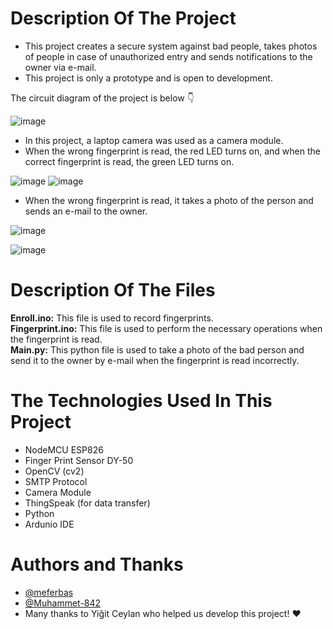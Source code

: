  # Description Of The Project
- This project creates a secure system against bad people, takes photos of people in case of unauthorized entry and sends notifications to the owner via e-mail.
- This project is only a prototype and is open to development.

The circuit diagram of the project is below 👇

![image](https://github.com/meferbas/FingerPrint-Security-System-IoT/assets/103934031/7c2abc53-6982-4d1d-87bc-ff61e2fec8be)

- In this project, a laptop camera was used as a camera module.
- When the wrong fingerprint is read, the red LED turns on, and when the correct fingerprint is read, the green LED turns on.


![image](https://github.com/meferbas/FingerPrint-Security-System-IoT/assets/103934031/0729a1ed-f11b-4e66-8fd1-78b114461fc4) ![image](https://github.com/meferbas/FingerPrint-Security-System-IoT/assets/103934031/345f6b89-645c-404b-897e-d608d1d3f37d)

- When the wrong fingerprint is read, it takes a photo of the person and sends an e-mail to the owner.



![image](https://github.com/meferbas/FingerPrint-Security-System-IoT/assets/103934031/a8a34056-6e75-4d32-9ec8-f12116cde75e)

![image](https://github.com/meferbas/FingerPrint-Security-System-IoT/assets/103934031/638d92f5-5007-4017-8741-80ae2a566d09)

# Description Of The Files
**Enroll.ino:** This file is used to record fingerprints. <br>
**Fingerprint.ino:** This file is used to perform the necessary operations when the fingerprint is read. <br>
**Main.py:** This python file is used to take a photo of the bad person and send it to the owner by e-mail when the fingerprint is read incorrectly.

# The Technologies Used In This Project
- NodeMCU ESP826
- Finger Print Sensor DY-50
- OpenCV (cv2)
- SMTP Protocol
- Camera Module
- ThingSpeak (for data transfer)
- Python
- Ardunio IDE

# Authors and Thanks
- [@meferbas](https://www.github.com/meferbas)
-  [@Muhammet-842](https://www.github.com/Muhammet-842)
-  Many thanks to Yiğit Ceylan who helped us develop this project! ❤️

